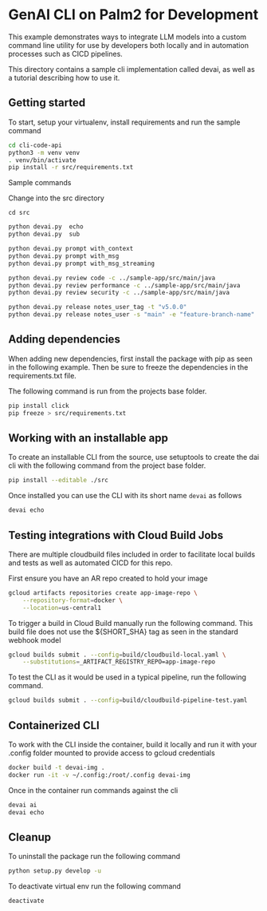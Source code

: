 # GenAI CLI on Palm2 for Development

This example demonstrates ways to integrate LLM models into a custom command line utility for use by developers both locally and in automation processes such as CICD pipelines.

This directory contains a sample cli implementation called devai, as well as a tutorial describing how to use it.

## Getting started

To start, setup your virtualenv, install requirements and run the sample command

```sh
cd cli-code-api
python3 -m venv venv
. venv/bin/activate
pip install -r src/requirements.txt

```

Sample commands

Change into the src directory

```
cd src
```

```sh
python devai.py  echo
python devai.py  sub 

python devai.py prompt with_context  
python devai.py prompt with_msg
python devai.py prompt with_msg_streaming

python devai.py review code -c ../sample-app/src/main/java
python devai.py review performance -c ../sample-app/src/main/java
python devai.py review security -c ../sample-app/src/main/java

python devai.py release notes_user_tag -t "v5.0.0"
python devai.py release notes_user -s "main" -e "feature-branch-name" 

```

## Adding dependencies

When adding new dependencies, first install the package with pip as seen in the following example. Then be sure to freeze the dependencies in the requirements.txt file.

The following command is run from the projects base folder. 

```sh
pip install click
pip freeze > src/requirements.txt
```

## Working with an installable app

To create an installable CLI from the source, use setuptools to create the dai cli with the following command from the project base folder.

```sh
pip install --editable ./src
```

Once installed you can use the CLI with its short name `devai` as follows

```sh
devai echo
```

## Testing integrations with Cloud Build Jobs

There are multiple cloudbuild files included in order to facilitate local builds and tests as well as automated CICD for this repo.

First ensure you have an AR repo created to hold your image

```sh
gcloud artifacts repositories create app-image-repo \
    --repository-format=docker \
    --location=us-central1
```

To trigger a build in Cloud Build manually run the following command. This build file does not use the ${SHORT_SHA} tag as seen in the standard webhook model

```sh
gcloud builds submit . --config=build/cloudbuild-local.yaml \
    --substitutions=_ARTIFACT_REGISTRY_REPO=app-image-repo
```

To test the CLI as it would be used in a typical pipeline, run the following command.

```sh
gcloud builds submit . --config=build/cloudbuild-pipeline-test.yaml 

```

## Containerized CLI

To work with the CLI inside the container, build it locally and run it with your .config folder mounted to provide access to gcloud credentials

```sh
docker build -t devai-img .
docker run -it -v ~/.config:/root/.config devai-img
```

Once in the container run commands against the cli

```sh
devai ai
devai echo
```

## Cleanup

To uninstall the package run the following command

```sh
python setup.py develop -u
```

To deactivate virtual env run the following command

```sh
deactivate
```
